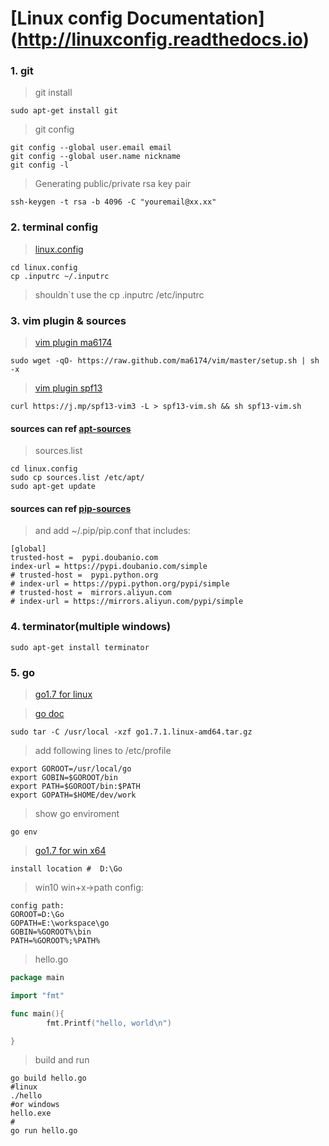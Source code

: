 # [Linux config Documentation] (http://linuxconfig.readthedocs.io)

### 1. git
>git install
```
sudo apt-get install git
```
>git config
```
git config --global user.email email
git config --global user.name nickname
git config -l
```
>Generating public/private rsa key pair
```
ssh-keygen -t rsa -b 4096 -C "youremail@xx.xx"
```

### 2. terminal config
>[linux.config](https://github.com/wxcsdb88/linux.config)
```
cd linux.config
cp .inputrc ~/.inputrc
```
>shouldn`t use the cp .inputrc /etc/inputrc


### 3. vim plugin & sources
>[vim plugin ma6174](https://github.com/ma6174/vim)
```
sudo wget -qO- https://raw.github.com/ma6174/vim/master/setup.sh | sh -x

```
>[vim plugin spf13 ](https://github.com/spf13/spf13-vim)
```
curl https://j.mp/spf13-vim3 -L > spf13-vim.sh && sh spf13-vim.sh
```
#### sources can ref [apt-sources](https://github.com/wxcsdb88/linux.config/blob/master/sources/apt-sources)
>sources.list
```
cd linux.config
sudo cp sources.list /etc/apt/
sudo apt-get update
```
#### sources can ref [pip-sources](https://github.com/wxcsdb88/linux.config/blob/master/sources/pypi-sources)

>and add ~/.pip/pip.conf that includes:
```
[global]
trusted-host =  pypi.doubanio.com
index-url = https://pypi.doubanio.com/simple
# trusted-host =  pypi.python.org
# index-url = https://pypi.python.org/pypi/simple
# trusted-host =  mirrors.aliyun.com
# index-url = https://mirrors.aliyun.com/pypi/simple
```

### 4. terminator(multiple windows)
```
sudo apt-get install terminator
```

### 5. go
>[go1.7 for linux](https://golang.org/doc/install?download=go1.7.1.linux-amd64.tar.gz)

>[go doc](https://golang.org/doc/)
```
sudo tar -C /usr/local -xzf go1.7.1.linux-amd64.tar.gz
```
>add following lines to /etc/profile
```
export GOROOT=/usr/local/go
export GOBIN=$GOROOT/bin
export PATH=$GOROOT/bin:$PATH
export GOPATH=$HOME/dev/work
```
>show go enviroment
```
go env
```
>[go1.7 for win x64](https://golang.org/dl/)
```
install location #  D:\Go
```
>win10  win+x->path config:
```
config path:
GOROOT=D:\Go
GOPATH=E:\workspace\go
GOBIN=%GOROOT%\bin
PATH=%GOROOT%;%PATH%
```
>hello.go

```go
package main

import "fmt"

func main(){
        fmt.Printf("hello, world\n")

}

```
>build and run
```
go build hello.go
#linux
./hello
#or windows
hello.exe
#
go run hello.go
```
